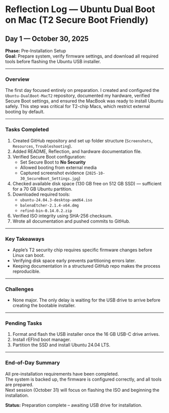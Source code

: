 # Reflection Log — Ubuntu Dual Boot on Mac (T2 Secure Boot Friendly)

## Day 1 — October 30, 2025
**Phase:** Pre-Installation Setup  
**Goal:** Prepare system, verify firmware settings, and download all required tools before flashing the Ubuntu USB installer.

---

### Overview
The first day focused entirely on preparation. I created and configured the `Ubuntu-DualBoot-MacT2` repository, documented my hardware, verified Secure Boot settings, and ensured the MacBook was ready to install Ubuntu safely. This step was critical for T2-chip Macs, which restrict external booting by default.

---

### Tasks Completed
1. Created GitHub repository and set up folder structure (`Screenshots`, `Resources`, `Troubleshooting`).
2. Added README, Reflection, and hardware documentation file.
3. Verified Secure Boot configuration:
   - Set Secure Boot to **No Security**
   - Allowed booting from external media
   - Captured screenshot evidence (`2025-10-30_SecureBoot_Settings.jpg`)
4. Checked available disk space (130 GB free on 512 GB SSD) — sufficient for a 70 GB Ubuntu partition.
5. Downloaded required tools:
   - `ubuntu-24.04.3-desktop-amd64.iso`
   - `balenaEtcher-2.1.4-x64.dmg`
   - `refind-bin-0.14.0.2.zip`
6. Verified ISO integrity using SHA-256 checksum.
7. Wrote all documentation and pushed commits to GitHub.

---

### Key Takeaways
- Apple’s T2 security chip requires specific firmware changes before Linux can boot.
- Verifying disk space early prevents partitioning errors later.
- Keeping documentation in a structured GitHub repo makes the process reproducible.

---

### Challenges
- None major. The only delay is waiting for the USB drive to arrive before creating the bootable installer.

---

### Pending Tasks
1. Format and flash the USB installer once the 16 GB USB-C drive arrives.
2. Install rEFInd boot manager.
3. Partition the SSD and install Ubuntu 24.04 LTS.

---

### End-of-Day Summary
All pre-installation requirements have been completed.  
The system is backed up, the firmware is configured correctly, and all tools are prepared.  
Next session (October 31) will focus on flashing the ISO and beginning the installation.

**Status:** Preparation complete – awaiting USB drive for installation.
